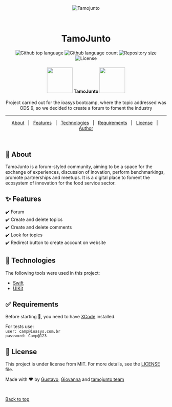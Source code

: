 <div align="center" id="top"> 
  <img src="./.github/app.gif" alt="Tamojunto" />

&#xa0;

</div>

<h1 align="center">TamoJunto</h1>

<p align="center">
  <img alt="Github top language" src="https://img.shields.io/github/languages/top/nuclear-harlequin/ioasys-desafio-camp?color=56BEB8">

  <img alt="Github language count" src="https://img.shields.io/github/languages/count/nuclear-harlequin/ioasys-desafio-camp?color=56BEB8">

  <img alt="Repository size" src="https://img.shields.io/github/repo-size/nuclear-harlequin/ioasys-desafio-camp?color=56BEB8">

  <img alt="License" src="https://img.shields.io/github/license/nuclear-harlequin/ioasys-desafio-camp?color=56BEB8">

</p>

<h4 align="center">
<img src="https://media4.giphy.com/media/Bte6Ao8JjooBA1jVWW/giphy.gif?cid=790b76114bb45200f28231fe8661c383f4c46cd9420bffe6&rid=giphy.gif&ct=s" width="80px">
	TamoJunto
<img src="https://media4.giphy.com/media/YTJJAVjzeKLcKoA4ie/giphy.gif?cid=790b76114345f6573241480f0386fd233fc37e1de2265ee8&rid=giphy.gif&ct=s" width="80px">
</h4>
<p align="center">Project carried out for the ioasys bootcamp, where the topic addressed was ODS 9, so we decided to create a forum to foment the industry </p>

<hr>

<p align="center">
  <a href="#dart-about">About</a> &#xa0; | &#xa0; 
  <a href="#sparkles-features">Features</a> &#xa0; | &#xa0;
  <a href="#rocket-technologies">Technologies</a> &#xa0; | &#xa0;
  <a href="#white_check_mark-requirements">Requirements</a> &#xa0; | &#xa0;
  <a href="#memo-license">License</a> &#xa0; | &#xa0;
  <a href="https://github.com/KevinSYSousa" target="_blank">Author</a>
</p>

<br>

## :dart: About

TamoJunto is a forum-styled community, aiming to be a space for the exchange of experiences, discussion of inovation, perform benchmarkings, promote partnerships and meetups. It is a digital place to foment the ecosystem of innovation for the food service sector.

## :sparkles: Features

:heavy_check_mark: Forum\
:heavy_check_mark: Create and delete topics\
:heavy_check_mark: Create and delete comments\
:heavy_check_mark: Look for topics\
:heavy_check_mark: Redirect button to create account on website

## :rocket: Technologies

The following tools were used in this project:

- [Swift](https://developer.apple.com/swift/)
- [UIKit](https://developer.apple.com/documentation/uikit)

## :white_check_mark: Requirements

Before starting :checkered_flag:, you need to have [XCode](https://git-scm.com) installed.

For tests use:\
`
  user: camp@ioasys.com.br `\
 ` password: Camp@123
` 

## :memo: License

This project is under license from MIT. For more details, see the [LICENSE](LICENSE.md) file.

Made with :heart: by <a href="https://github.com/gperbone" target="_blank">Gustavo</a>, <a href="https://github.com/nuclear-harlequin" target="_blank">Giovanna</a> and <a href="https://tamojunto.vercel.app/contact" target="_blank">tamojunto team</a>

&#xa0;

<a href="#top">Back to top</a>
